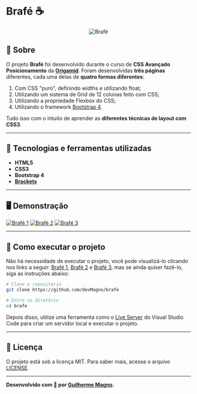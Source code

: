 # Brafé ☕

<p align="center">
<img src="https://i.imgur.com/z4YhTm8.png" alt="Brafé" title="Brafé">
</p>

## 📖 Sobre   
O projeto **Brafé** foi desenvolvido durante o curso de **CSS Avançado Posicionamento** da **[Origamid](https://www.origamid.com/)**. Foram desenvolvidas **três páginas** diferentes, cada uma delas de **quatro formas diferentes**: 
1. Com CSS "puro", definindo widths e utilizando float;
2. Utilizando um sistema de Grid de 12 colunas feito com CSS;
3. Utilizando a propriedade Flexbox do CSS;
4. Utilizando o framework [Bootstrap 4](https://getbootstrap.com/).   

Tudo isso com o intuito de aprender as **diferentes técnicas de layout com CSS3**.

---

## 🚀 Tecnologias e ferramentas utilizadas
- **HTML5**
- **CSS3**
- **Bootstrap 4**
- **[Brackets](http://brackets.io/)**


---

## 🖥️ Demonstração
[![Brafé 1](https://i.imgur.com/6Myddo9.png "Clique para acessar o Brafé 1")](https://devmagno.github.io/brafe/brafe-1/brafe-1-puro/index.html "Clique para acessar o Brafé 1")
[![Brafé 2](https://i.imgur.com/cPNaagc.png "Clique para acessar o Brafé 2")](https://devmagno.github.io/brafe/brafe-2/brafe-2-flexbox/index.html "Clique para acessar o Brafé 2")
[![Brafé 3](https://i.imgur.com/UDoYUOR.png "Clique para acessar o Brafé 3")](https://devmagno.github.io/brafe/brafe-3/brafe-3-flexbox/index.html "Clique para acessar o Brafé 3")


---

## 🔧 Como executar o projeto
Não há necessidade de executar o projeto, você pode visualizá-lo clicando nos links a seguir: [Brafé 1](https://devmagno.github.io/brafe/brafe-1/brafe-1-puro/index.html), [Brafé 2](https://devmagno.github.io/brafe/brafe-2/brafe-2-flexbox/index.html) e [Brafé 3](https://devmagno.github.io/brafe/brafe-3/brafe-3-flexbox/index.html), mas se ainda quiser fazê-lo, siga as instruções abaixo:
```bash
# Clone o repositório
git clone https://github.com/devMagno/brafe

# Entre no diretório
cd brafe
```
Depois disso, utilize uma ferramenta como o [Live Server](https://marketplace.visualstudio.com/items?itemName=ritwickdey.LiveServer) do Visual Studio Code para criar um servidor local e executar o projeto.

---

## 📝 Licença

O projeto está sob a licença MIT. Para saber mais, acesse o arquivo [LICENSE](https://github.com/devMagno/brafe/blob/main/LICENSE).

---
**Desenvolvido com 🤍 por [Guilherme Magno](https://github.com/devmagno/).**
